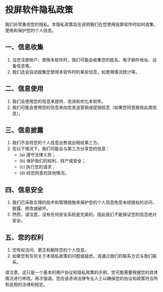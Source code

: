 # 投屏软件隐私政策

我们非常重视您的隐私。本隐私政策旨在说明我们在您使用投屏软件时如何收集、使用和保护您的个人信息。

## 一、信息收集

1. 当您注册账户、使用本软件时，我们可能会收集您的姓名、电子邮件地址、设备信息等。
2. 我们还会自动收集您使用本软件时的某些信息，如使用情况统计等。

## 二、信息使用

1. 我们会使用您的信息来提供、改进和优化本软件。
2. 我们可能会使用您的信息来向您发送营销或促销信息（如果您同意接收此类信息）。

## 三、信息披露

1. 我们不会将您的个人信息出售或出租给第三方。
2. 在以下情况下，我们可能会与第三方分享您的信息：
    - (a) 遵守法律义务；
    - (b) 保护我们的权利、财产或安全；
    - (c) 执行您的请求；
    - (d) 经您同意的其他情况。

## 四、信息安全

1. 我们已采取合理的技术和管理措施来保护您的个人信息免受未经授权的访问、披露、修改或破坏。
2. 然而，请注意，没有任何安全系统是完美的，因此我们不能保证您的信息绝对安全。

## 五、您的权利

1. 您有权访问、更正和删除您的个人信息。
2. 如果您有任何关于本隐私政策的问题或疑虑，请通过我们的联系方式与我们联系。

请注意，这只是一个基本的用户协议和隐私政策的示例，您可能需要根据您的具体情况进行修改。再次强调，您应该咨询法律专业人士以确保您的协议和政策符合所有适用的法律和规定。
